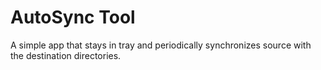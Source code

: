 # AutoSync Tool
A simple app that stays in tray and periodically synchronizes source with the destination directories.
